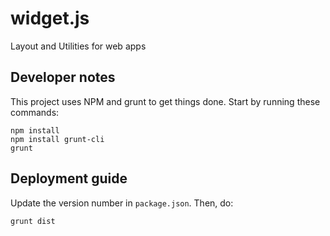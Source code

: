 # widget.js 

Layout and Utilities for web apps


## Developer notes

This project uses NPM and grunt to get things done.  Start by running these commands:

    npm install
    npm install grunt-cli
    grunt


## Deployment guide

Update the version number in `package.json`.  Then, do:

    grunt dist

